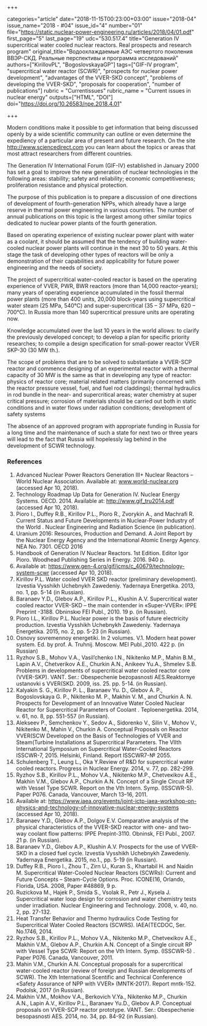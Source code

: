 +++

categories="article"
date="2018-11-15T00:23:00+03:00"
issue="2018-04"
issue_name="2018 - #04"
issue_id="4"
number="01"
file="https://static.nuclear-power-engineering.ru/articles/2018/04/01.pdf"
first_page="5"
last_page="19"
udc="530.517.4"
title="Generation IV supercritical water cooled nuclear reactors. Real prospects and research program"
original_title="Водоохлаждаемые АЭС четвертого поколения ВВЭР-СКД. Реальные перспективы и программа исследований"
authors=["KirillovPL", "BogoslovskayaGP"]
tags=["GIF-IV program", "supercritical water reactor (SCWR)", "prospects for nuclear power development", "advantages of the VVER-SKD concept", "problems of developing the VVER-SKD", "proposals for cooperation", "number of publications"]
rubric = "Сurrentissues"
rubric_name = "Current issues in nuclear energy"
outputs=["HTML", "DOI"]
doi="https://doi.org/10.26583/npe.2018.4.01"

+++

Modern conditions make it possible to get information that being discussed openly by a wide scientific community can outline or even determine the expediency of a particular area of present and future research. On the site http://www.sciencedirect.com you can learn about the topics or areas that most attract researchers from different countries.

The Generation IV International Forum (GIF-IV) established in January 2000 has set a goal to improve the new generation of nuclear technologies in the following areas: stability; safety and reliability; economic competitiveness; proliferation resistance and physical protection.

The purpose of this publication is to prepare a discussion of one directions of development of fourth-generation NPPs, which already have a large reserve in thermal power engineering in various countries. The number of annual publications on this topic is the largest among other similar topics dedicated to nuclear power plants of the fourth generation.

Based on operating experience of existing nuclear power plant with water as a coolant, it should be assumed that the tendency of building water-cooled nuclear power plants will continue in the next 30 to 50 years. At this stage the task of developing other types of reactors will be only a demonstration of their capabilities and applicability for future power engineering and the needs of society.

The project of supercritical water-cooled reactor is based on the operating experience of VVER, PWR, BWR reactors (more than 14,000 reactor-years); many years of operating experience accumulated in the fossil thermal power plants (more than 400 units, 20,000 block-years using supercritical water steam (25 MPa, 540°C) and super-supercritical (35 – 37 MPa, 620 – 700°C). In Russia more than 140 supercritical pressure units are operating now.

Knowledge accumulated over the last 10 years in the world allows: to clarify the previously developed concept; to develop a plan for specific priority researches; to compile a design specification for small-power reactor VVER SKP-30 (30 MW th.).

The scope of problems that are to be solved to substantiate a VVER-SCP reactor and commence designing of an experimental reactor with a thermal capacity of 30 MW is the same as that in developing any type of reactor: physics of reactor core; material related matters (primarily concerned with the reactor pressure vessel, fuel, and fuel rod claddings); thermal hydraulics in rod bundle in the near- and supercritical areas; water chemistry at super critical pressure; corrosion of materials should be carried out both in static conditions and in water flows under radiation conditions; development of safety systems

The absence of an approved program with appropriate funding in Russia for a long time and the maintenance of such a state for next two or three years will lead to the fact that Russia will hopelessly lag behind in the development of SCWR technology.

### References

1. Advanced Nuclear Power Reactors Generation III+ Nuclear Reactors – World Nuclear Association. Available at: www.world-nuclear.org (accessed Apr 10, 2018).
2. Technology Roadmap Up Data for Generation IV. Nuclear Energy Systems. OECD. 2014. Available at: http://www.gif_tru2014.pdf (accessed Apr 10, 2018).
3. Pioro I., Duffey R.B., Kirillov P.L., Pioro R., Zvorykin A., and Machrafi R. Current Status and Future Developments in Nuclear-Power Industry of the World . Nuclear Engineering and Radiation Science (in publication).
4. Uranium 2016: Resources, Production and Demand. A Joint Report by the Nuclear Energy Agency and the International Atomic Energy Agency. NEA No. 7301. OECD 2016
5. Handbook of Generation IV Nuclear Reactors. 1st Edition. Editor Igor Pioro. Woodhead Publishing Series in Energy. 2016. 940 p.
6. Available at: https://www.gen-4.org/gif/jcms/c_40679/technology-system-scwr (accessed Apr 10, 2018).
7. Kirillov P.L. Water cooled VVER SKD reactor (preliminary development). Izvestia Vysshikh Uchebnykh Zawedeniy. Yadernaya Energetika. 2013, no. 1, pp. 5-14 (in Russian).
8. Baranaev Y.D., Glebov A.P., Kirillov P.L., Klushin A.V. Supercritical water cooled reactor VVER-SKD – the main contender in «Super-VVER»: IPPE Preprint -3188. Obninskю FEI Publ., 2010. 19 p. (in Russian).
9. Pioro I.L., Kirillov P.L. Nuclear power is the basis of future electricity production. Izvestia Vysshikh Uchebnykh Zawedeniy. Yadernaya Energetika. 2015, no. 2, pp. 5-23 (in Russian).
10. Osnovy sovremennoy energetiki. In 2 volumes. V.1. Modern heat power system. Ed. by prof. A. Truhnij. Moscow. MEI Publ.,2010. 422 p. (in Russian)
11. Ryzhov S.B., Mohov V.A., Vasil’chenko I.N., Nikitenko M.P., Mahin B.M., Lapin A.V., Chetverikov A.E., Churkin A.N., Anikeev Yu.A., Shmelev S.B. Problems in developments of supercritical water cooled reactor core (VVER-SKP). VANT. Ser.: Obespechenie bezopasnosti AES.Reaktornye ustanovki s VVER(SKD. 2009, iss. 25. pp. 5-14. (in Russian).
12. Kalyakin S. G., Kirillov P. L., Baranaev Yu. D., Glebov A. P., Bogoslovskaya G. P., Nikitenko M. P., Makhin V. M., and Churkin A. N. Prospects for Development of an Innovative Water Cooled Nuclear Reactor for Supercritical Parameters of Coolant . Teploenergetika. 2014, v. 61, no. 8, pp. 551-557 (in Russian).
13. Alekseev P., Semchenkov Y., Sedov A., Sidorenko V., Silin V., Mohov V., Nikitenko M., Mahin V., Churkin A. Conceptual Proposals on Reactor VVER(SCW Developed on the Basis of Technologies of VVER and Steam(Turbine Installations at Supercritical Parameters. The VIIth International Symposium on Supercritical Water-Cooled Reactors ISSCWR-7, 2015. Helsinki, Finland. Report ISSCWR7-№ 2055.
14. Schulenberg T., Leung L., Oka Y.Review of R&D for supercritical water cooled reactors. Progress in Nuclear Energy. 2014, v. 77, pp. 282-299.
15. Ryzhov S.B., Kirillov P.L., Mohov V.A., Nikitenko M.P., Chetveкikov A.E., Makhin V.M., Glebov A.P., Churkin A.N. Concept of a Single Circuit RP with Vessel Type SCWR. Report on the Vth Intern. Symp. (ISSCWR-5). Paper P076. Canada, Vancouver, March 13–16, 2011.
16. Available at: https://www.iaea.org/events/joint-ictp-iaea-workshop-on-physics-and-technology-of-innovative-nuclear-energy-systems (accessed Apr 10, 2018).
17. Baranaev Y.D., Glebov A.P., Dolgov E.V. Comparative analysis of the physical characteristics of the VVER-SKD reactor with one- and two-way coolant flow patterns: IPPE Prepint-3110. Obninsk, FEI Publ., 2007. 21 p. (in Russian).
18. Baranaev Y.D., Glebov A.P., Klushin A.V. Prospects for the use of VVER-SKD in a closed fuel cycle. Izvestia Vysshikh Uchebnykh Zawedeniy. Yadernaya Energetika. 2015, no.1., pp. 5-19 (in Russian).
19. Duffey R.B., Pioro I., Zhou T., Zirn U., Kuran S., Khartabil H. and Naidin M. Supercritical Water-Cooled Nuclear Reactors (SCWRs): Current and Future Concepts – Steam-Cycle Options. Proc. ICONE(16, Orlando, Florida, USA. 2008, Paper #48869, 9 p.
20. Ruzickova M., Hajek P., Smida S., Vsolak R., Petr J., Kysela J. Supercritical water loop design for corrosion and water chemistry tests under irradiation. Nuclear Engineering and Technology. 2008, v. 40, no. 2, pp. 27-132.
21. Heat Transfer Behavior and Thermo hydraulics Code Testing for Supercritical Water Cooled Reactors (SCWRS). IAEA(TECDOC, Ser. No.1746, 2014.
22. Ryzhov S.B., Kirillov P.L., Mohov V.A., Nikitenko M.P., Chetveкikov A.E., Makhin V.M., Glebov A.P., Churkin A.N. Concept of a Single circuit RP with Vessel Type SCWR: Report on the Vth Intern. Symp. (ISSCWR-5) . Paper P076. Canada, Vancouver, 2011.
23. Mahin V.M., Churkin A.N. Conceptual proposals for a supercritical water-cooled reactor (review of foreign and Russian developments of SCWR). The Xth International Scentific and Technical Conference «Safety Assurance of NPP with VVER» (MNTK-2017). Report mntk-152. Podolsk, 2017 (in Russian).
24. Makhin V.M., Mokhov V.A., Berkovich V.Ya., Nikitenko M.P., Churkin A.N., Lapin A.V., Kirillov P.L., Baranaev Yu.D., Glebov A.P. Conceptual proposals on VVER-SCP reactor prototype. VANT. Ser.: Obespechenie besopasnosti AES. 2014, no. 34, pp. 84-92 (in Russian).